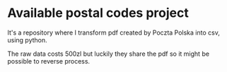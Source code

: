 # Available postal codes project

It's a repository where I transform pdf created by Poczta Polska into csv, using python.

The raw data costs 500zl but luckily they share the pdf so it might be possible to reverse process. 
